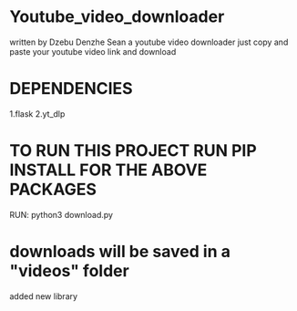 # Youtube_video_downloader
written by Dzebu Denzhe Sean
a youtube video downloader just copy and paste your youtube video link and download 
# DEPENDENCIES
1.flask
2.yt_dlp
# TO RUN THIS PROJECT RUN PIP INSTALL FOR THE ABOVE PACKAGES
RUN: python3 download.py
# downloads will be saved in a "videos" folder
added new library